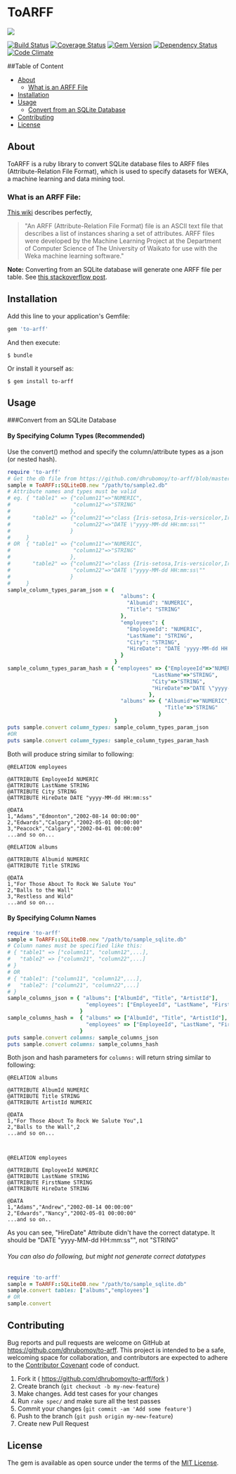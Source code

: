 # ToARFF
![](http://ruby-gem-downloads-badge.herokuapp.com/to-arff?style=social&link=https://rubygems.org/gems/to-arff&link=https://rubygems.org/gems/to-arff&type=total)

[![Build Status](https://travis-ci.org/dhrubomoy/to-arff.svg?branch=master)](https://travis-ci.org/dhrubomoy/to-arff)
[![Coverage Status](https://coveralls.io/repos/github/dhrubomoy/to-arff/badge.svg)](https://coveralls.io/github/dhrubomoy/to-arff)
[![Gem Version](https://badge.fury.io/rb/to-arff.svg)](https://badge.fury.io/rb/to-arff)
[![Dependency Status](https://gemnasium.com/badges/github.com/dhrubomoy/to-arff.svg)](https://gemnasium.com/github.com/dhrubomoy/to-arff)
[![Code Climate](https://codeclimate.com/github/dhrubomoy/to-arff/badges/gpa.svg)](https://codeclimate.com/github/dhrubomoy/to-arff)

##Table of Content
- [About](#about)
  - [What is an ARFF File](#what-is-an-arff-file)
- [Installation](#installation)
- [Usage](#usage)
  - [Convert from an SQLite Database](#convert-from-an-sqlite-database)
- [Contributing](#contributing)
- [License](#license)

## About
ToARFF is a ruby library to convert SQLite database files to ARFF files (Attribute-Relation File Format), which is used to specify datasets for WEKA, a machine learning and data mining tool.

### What is an ARFF File: 
[This wiki](http://weka.wikispaces.com/ARFF+%28book+version%29 ) describes perfectly,
> "An ARFF (Attribute-Relation File Format) file is an ASCII text file that describes a list of instances sharing a set of attributes. ARFF files were developed by the Machine Learning Project at the Department of Computer Science of The University of Waikato for use with the Weka machine learning software."

**Note:** Converting from an SQLite database will generate one ARFF file per table. See [this stackoverflow post](http://stackoverflow.com/questions/37009995/weka-machine-learning-arff-file-multiple-relations).

## Installation

Add this line to your application's Gemfile:

```ruby
gem 'to-arff'
```

And then execute:

    $ bundle

Or install it yourself as:

    $ gem install to-arff

## Usage

###Convert from an SQLite Database
#### By Specifying Column Types (Recommended)
Use the convert() method and specify the column/attribute types as a json (or nested hash).
```ruby
require 'to-arff'
# Get the db file from https://github.com/dhrubomoy/to-arff/blob/master/spec/sample_db_files/sample2.db
sample = ToARFF::SQLiteDB.new "/path/to/sample2.db"
# Attribute names and types must be valid
# eg. { "table1" => {"column11"=>"NUMERIC",
#                    "column12"=>"STRING"
#                   },
#       "table2" => {"column21"=>"class {Iris-setosa,Iris-versicolor,Iris-virginica}",
#                    "column22"=>"DATE \"yyyy-MM-dd HH:mm:ss\""
#                   }
#     }
# OR  { "table1" => {"column11"=>"NUMERIC",
#                    "column12"=>"STRING"
#                   },
#       "table2" => {"column21"=>"class {Iris-setosa,Iris-versicolor,Iris-virginica}",
#                    "column22"=>"DATE \"yyyy-MM-dd HH:mm:ss\""
#                   }
#     }
sample_column_types_param_json = {
                                    "albums": {
                                      "Albumid": "NUMERIC",
                                      "Title": "STRING"
                                    },
                                    "employees": {
                                      "EmployeeId": "NUMERIC",
                                      "LastName": "STRING",
                                      "City": "STRING",
                                      "HireDate": "DATE 'yyyy-MM-dd HH:mm:ss'"
                                    }
                                  }
sample_column_types_param_hash = { "employees" => {"EmployeeId"=>"NUMERIC",
                                              "LastName"=>"STRING",
                                              "City"=>"STRING",
                                              "HireDate"=>"DATE \"yyyy-MM-dd HH:mm:ss\""
                                             },
                                    "albums" => { "Albumid"=>"NUMERIC",
                                                  "Title"=>"STRING"
                                                }
                                  }
puts sample.convert column_types: sample_column_types_param_json
#OR
puts sample.convert column_types: sample_column_types_param_hash
```
Both will produce string similar to following:
```
@RELATION employees

@ATTRIBUTE EmployeeId NUMERIC
@ATTRIBUTE LastName STRING
@ATTRIBUTE City STRING
@ATTRIBUTE HireDate DATE "yyyy-MM-dd HH:mm:ss"

@DATA
1,"Adams","Edmonton","2002-08-14 00:00:00"
2,"Edwards","Calgary","2002-05-01 00:00:00"
3,"Peacock","Calgary","2002-04-01 00:00:00"
...and so on...

@RELATION albums

@ATTRIBUTE Albumid NUMERIC
@ATTRIBUTE Title STRING

@DATA
1,"For Those About To Rock We Salute You"
2,"Balls to the Wall"
3,"Restless and Wild"
...and so on...
```

#### By Specifying Column Names
```ruby
require 'to-arff'
sample = ToARFF::SQLiteDB.new "/path/to/sample_sqlite.db"
# Column names must be specified like this:
# { "table1" => ["column11", "column12",...],
#   "table2" => ["column21", "column22",...]
# }
# OR
# { "table1": ["column11", "column12",...],
#   "table2": ["column21", "column22",...]
# }
sample_columns_json = { "albums": ["AlbumId", "Title", "ArtistId"],
                         "employees": ["EmployeeId", "LastName", "FirstName", "Title"]
                       }
sample_columns_hash =  { "albums" => ["AlbumId", "Title", "ArtistId"],
                         "employees" => ["EmployeeId", "LastName", "FirstName", "Title"]
                       }
puts sample.convert columns: sample_columns_json
puts sample.convert columns: sample_columns_hash
```
Both json and hash parameters for `columns:` will return string similar to following:
```
@RELATION albums

@ATTRIBUTE AlbumId NUMERIC
@ATTRIBUTE Title STRING
@ATTRIBUTE ArtistId NUMERIC

@DATA
1,"For Those About To Rock We Salute You",1
2,"Balls to the Wall",2
...and so on...



@RELATION employees

@ATTRIBUTE EmployeeId NUMERIC
@ATTRIBUTE LastName STRING
@ATTRIBUTE FirstName STRING
@ATTRIBUTE HireDate STRING

@DATA
1,"Adams","Andrew","2002-08-14 00:00:00"
2,"Edwards","Nancy","2002-05-01 00:00:00"
...and so on..
```
As you can see, "HireDate" Attribute didn't have the correct datatype. It should be "DATE "yyyy-MM-dd HH:mm:ss"", not "STRING"

###### You can also do following, but might not generate correct datatypes
```ruby
require 'to-arff'
sample = ToARFF::SQLiteDB.new "/path/to/sample_sqlite.db"
sample.convert tables: ["albums","employees"]
# OR
sample.convert
```

## Contributing

Bug reports and pull requests are welcome on GitHub at https://github.com/dhrubomoy/to-arff. This project is intended to be a safe, welcoming space for collaboration, and contributors are expected to adhere to the [Contributor Covenant](http://contributor-covenant.org) code of conduct.

1. Fork it ( https://github.com/dhrubomoy/to-arff/fork )
2. Create branch (`git checkout -b my-new-feature`)
3. Make changes. Add test cases for your changes
4. Run `rake spec/` and make sure all the test passes
5. Commit your changes (`git commit -am 'Add some feature'`)
6. Push to the branch (`git push origin my-new-feature`)
7. Create new Pull Request


## License

The gem is available as open source under the terms of the [MIT License](http://opensource.org/licenses/MIT).
